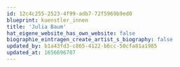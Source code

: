 ```yaml
---
id: 12c4c255-2523-4f99-adb7-72f5969b9ed0
blueprint: kuenstler_innen
title: 'Julia Baum'
hat_eigene_website_has_own_website: false
biographie_eintragen_create_artist_s_biography: false
updated_by: b1a43fd3-c865-4122-b6cc-50cfa81a1985
updated_at: 1656696707
---
```

